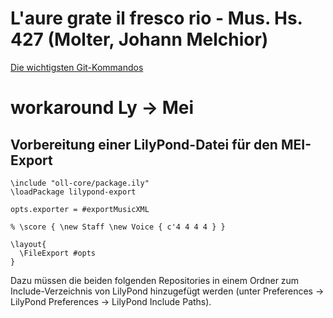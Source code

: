 # L'aure grate il fresco rio - Mus. Hs. 427 (Molter, Johann Melchior)

[Die wichtigsten Git-Kommandos](https://thomas-leister.de/git-fuer-einsteiger/)

# workaround Ly -> Mei
## Vorbereitung einer LilyPond-Datei für den MEI-Export
```
\include "oll-core/package.ily"
\loadPackage lilypond-export

opts.exporter = #exportMusicXML

% \score { \new Staff \new Voice { c'4 4 4 4 } } 

\layout{
  \FileExport #opts
}
```
Dazu müssen die beiden folgenden Repositories in einem Ordner zum Include-Verzeichnis von LilyPond hinzugefügt werden (unter Preferences -> LilyPond Preferences -> LilyPond Include Paths).
